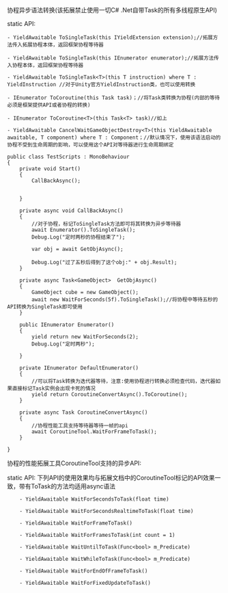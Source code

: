 协程异步语法转换(该拓展禁止使用一切C# .Net自带Task的所有多线程原生API)

static API:

    - YieldAwaitable ToSingleTask(this IYieldExtension extension);//拓展方法传入拓展协程本体，返回框架协程等待器

    - YieldAwaitable ToSingleTask(this IEnumerator enumerator);//拓展方法传入协程本体，返回框架协程等待器

    - YieldAwaitable ToSingleTask<T>(this T instruction) where T : YieldInstruction //对于Unity官方YieldInstruction类，也可以使用转换

    - IEnumerator ToCoroutine(this Task task)；//将Task类转换为协程(内部的等待必须是框架提供API或者协程的转换)

    - IEnumerator ToCoroutine<T>(this Task<T> task)//如上

    - YieldAwaitable CancelWaitGameObjectDestroy<T>(this YieldAwaitable awaitable, T component) where T : Component；//默认情况下，使用该语法启动的协程不受到生命周期的影响，可以使用这个API对等待器进行生命周期绑定

```
public class TestScripts : MonoBehaviour
{
    private void Start()
    {
        CallBackAsync();

        
    }

    private async void CallBackAsync()
    {
        //对于协程，标记ToSingleTask方法即可将其转换为异步等待器
        await Enumerator().ToSingleTask();
        Debug.Log("定时两秒的协程结束了");  
        
        var obj = await GetObjAsync();    

        Debug.Log("过了五秒后得到了这个obj:" + obj.Result);
    }

    private async Task<GameObject>  GetObjAsync()
    {
        GameObject cube = new GameObject();
        await new WaitForSeconds(5f).ToSingleTask();//将协程中等待五秒的API转换为SingleTask即可使用
    }

    public IEnumerator Enumerator()
    {
        yield return new WaitForSeconds(2);
        Debug.Log("定时两秒");

    }

    private IEnumerator DefaultEnumerator()
    {
        //可以将Task转换为迭代器等待，注意:使用协程进行转换必须检查代码，迭代器如果直接标记Task实例会出现卡死的情况
        yield return CoroutineConvertAsync().ToCoroutine();
    }

    private async Task CoroutineConvertAsync()
    {
        //协程性能工具支持等待器等待一帧的api
        await CoroutineTool.WaitForFrameToTask();        
    }

}
```

协程的性能拓展工具CoroutineTool支持的异步API:

static API: 下列API的使用效果均与拓展文档中的CoroutineTool标记的API效果一致，带有ToTask的方法均适用async语法

        
        - YieldAwaitable WaitForSecondsToTask(float time)
       
        - YieldAwaitable WaitForSecondsRealtimeToTask(float time)
        
        - YieldAwaitable WaitForFrameToTask()
        
        - YieldAwaitable WaitForFramesToTask(int count = 1)      

        - YieldAwaitable WaitUntilToTask(Func<bool> m_Predicate)
        
        - YieldAwaitable WaitWhileToTask(Func<bool> m_Predicate)
       
        - YieldAwaitable WaitForEndOfFrameToTask()
       
        - YieldAwaitable WaitForFixedUpdateToTask()
        
